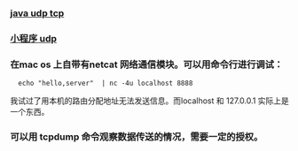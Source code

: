 
### [java udp tcp](https://www.jianshu.com/p/cc62e070a6d2)
### [小程序 udp](https://www.jianshu.com/p/97b8f905d902)

### 在mac os 上自带有netcat 网络通信模块。可以用命令行进行调试：
```shell
  echo "hello,server"  | nc -4u localhost 8888
```
我试过了用本机的路由分配地址无法发送信息。而localhost 和 127.0.0.1 实际上是一个东西。
### 可以用 tcpdump 命令观察数据传送的情况，需要一定的授权。
